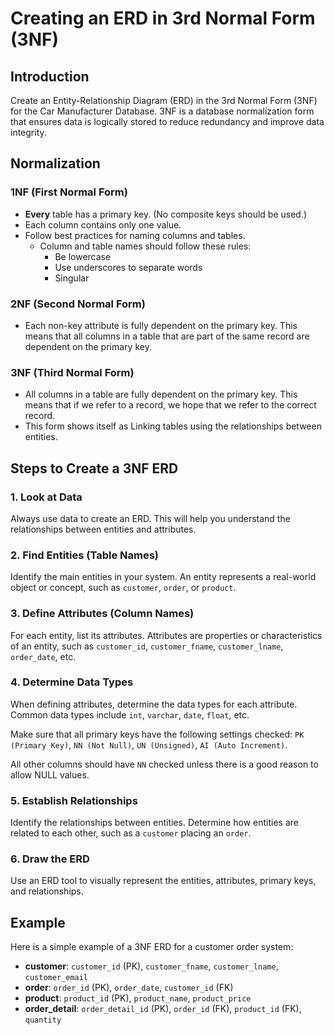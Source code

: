 # Creating an ERD in 3rd Normal Form (3NF)

## Introduction
Create an Entity-Relationship Diagram (ERD) in the 3rd Normal Form (3NF) for the Car Manufacturer Database. 3NF is a database normalization form that ensures data is logically stored to reduce redundancy and improve data integrity.

## Normalization

### 1NF (First Normal Form)
- <strong>Every</strong> table has a primary key. (No composite keys should be used.)
- Each column contains only one value.
- Follow best practices for naming columns and tables.
    - Column and table names should follow these rules:
        - Be lowercase
        - Use underscores to separate words
        - Singular 

### 2NF (Second Normal Form)
- Each non-key attribute is fully dependent on the primary key. This means that all columns in a table that are part of the same record are dependent on the primary key.

### 3NF (Third Normal Form)
- All columns in a table are fully dependent on the primary key. This means that if we refer to a record, we hope that we refer to the correct record.
- This form shows itself as Linking tables using the relationships between entities.

## Steps to Create a 3NF ERD

### 1. Look at Data
Always use data to create an ERD. This will help you understand the relationships between entities and attributes.

### 2. Find Entities (Table Names)
Identify the main entities in your system. An entity represents a real-world object or concept, such as `customer`, `order`, or `product`.

### 3. Define Attributes (Column Names)
For each entity, list its attributes. Attributes are properties or characteristics of an entity, such as `customer_id`, `customer_fname`, `customer_lname`, `order_date`, etc.

### 4. Determine Data Types
When defining attributes, determine the data types for each attribute. Common data types include `int`, `varchar`, `date`, `float`, etc.

Make sure that all primary keys have the following settings checked: `PK (Primary Key)`, `NN (Not Null)`, `UN (Unsigned)`, `AI (Auto Increment)`.

All other columns should have `NN` checked unless there is a good reason to allow NULL values.

### 5. Establish Relationships
Identify the relationships between entities. Determine how entities are related to each other, such as a `customer` placing an `order`.

### 6. Draw the ERD
Use an ERD tool to visually represent the entities, attributes, primary keys, and relationships.

## Example
Here is a simple example of a 3NF ERD for a customer order system:

- **customer**: `customer_id` (PK), `customer_fname`, `customer_lname`, `customer_email`
- **order**: `order_id` (PK), `order_date`, `customer_id` (FK)
- **product**: `product_id` (PK), `product_name`, `product_price`
- **order_detail**: `order_detail_id` (PK), `order_id` (FK), `product_id` (FK), `quantity`

